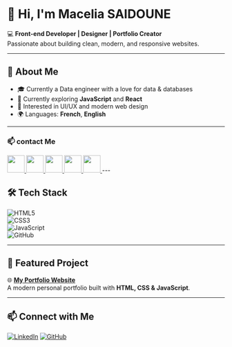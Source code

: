 # 👋 Hi, I'm Macelia SAIDOUNE  

💻 **Front-end Developer | Designer | Portfolio Creator**  
Passionate about building clean, modern, and responsive websites.  

---

## 🚀 About Me  
- 🎓 Currently a Data engineer with a love for data & databases  
- 🌱 Currently exploring **JavaScript** and  **React**  
- 🎨 Interested in UI/UX and modern web design  
- 🌍 Languages: **French**, **English**  

---
### 📫 contact Me

<!-- LinkedIn -->
<a href="https://www.linkedin.com/in/TON-NOM/">
  <img src="https://cdn.jsdelivr.net/gh/devicons/devicon/icons/linkedin/linkedin-original.svg" width="40px"/>
</a>

<!-- Facebook -->
<a href="https://www.facebook.com/TON.PROFIL/">
  <img src="https://cdn-icons-png.flaticon.com/512/733/733547.png" width="40px"/>
</a>

<!-- Telegram -->
<a href="https://t.me/TON_USERNAME">
  <img src="https://cdn-icons-png.flaticon.com/512/2111/2111646.png" width="40px"/>
</a>

<!-- Email -->
<a href="mailto:TON_EMAIL@gmail.com">
  <img src="https://cdn-icons-png.flaticon.com/512/732/732200.png" width="40px"/>
</a>

<!-- WhatsApp -->
<a href="https://wa.me/TON_NUMERO">
  <img src="https://cdn-icons-png.flaticon.com/512/733/733585.png" width="40px"/>
</a>
---

## 🛠️ Tech Stack  
![HTML5](https://img.shields.io/badge/HTML5-E34F26?style=for-the-badge&logo=html5&logoColor=white)  
![CSS3](https://img.shields.io/badge/CSS3-1572B6?style=for-the-badge&logo=css3&logoColor=white)  
![JavaScript](https://img.shields.io/badge/JavaScript-F7DF1E?style=for-the-badge&logo=javascript&logoColor=black)  
![GitHub](https://img.shields.io/badge/GitHub-181717?style=for-the-badge&logo=github&logoColor=white)  

---

## 📌 Featured Project  
🌐 [**My Portfolio Website**](https://macelia.github.io)  
A modern personal portfolio built with **HTML, CSS & JavaScript**.  

---

## 📫 Connect with Me  
[![LinkedIn](https://img.shields.io/badge/LinkedIn-0077B5?style=for-the-badge&logo=linkedin&logoColor=white)](https://www.linkedin.com/in/macelia-saidoune-0245a4210)
[![GitHub](https://img.shields.io/badge/GitHub-100000?style=for-the-badge&logo=github&logoColor=white)](https://github.com/Macelia)

